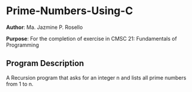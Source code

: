 # Prime-Numbers-Using-C

**Author**: Ma. Jazmine P. Rosello

**Purpose**: For the completion of exercise in CMSC 21: Fundamentals of Programming

## Program Description

A Recursion program that asks for an integer n and lists all prime numbers from 1 to n.
